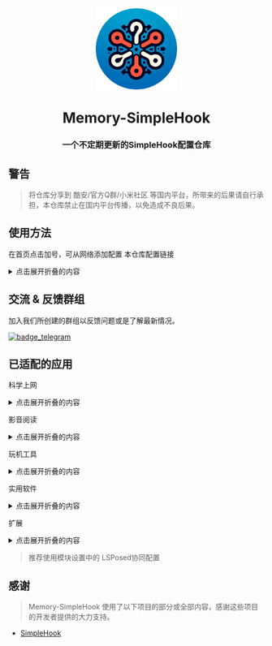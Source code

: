 <div align="center">

<img width="" src="/imgs/icon.png" width=160 height=160 align="center">

# Memory-SimpleHook

### 一个不定期更新的SimpleHook配置仓库

</div>

## 警告
> 将仓库分享到 酷安/官方Q群/小米社区 等国内平台，所带来的后果请自行承担，本仓库禁止在国内平台传播，以免造成不良后果。

## 使用方法

在首页点击加号，可从网络添加配置
本仓库配置链接

<details>
<summary>点击展开折叠的内容</summary>

总
```
https://raw.githubusercontent.com/Memory2314/Memory-SimpleHook/main/config.json
```

科学上网
```
https://raw.githubusercontent.com/Memory2314/Memory-SimpleHook/main/科学上网.json
```

影音阅读
```
https://raw.githubusercontent.com/Memory2314/Memory-SimpleHook/main/影音阅读.json
```

玩机工具
```
https://raw.githubusercontent.com/Memory2314/Memory-SimpleHook/main/玩机工具.json
```

实用软件
```
https://raw.githubusercontent.com/Memory2314/Memory-SimpleHook/main/实用软件.json
```

扩展
```
https://raw.githubusercontent.com/Memory2314/Memory-SimpleHook/main/扩展.json
```

</details>

## 交流 & 反馈群组

加入我们所创建的群组以反馈问题或是了解最新情况。

[![badge_telegram]][telegram_url]

## 已适配的应用

科学上网
<details>
<summary>点击展开折叠的内容</summary>

| 应用名称          | 描述                   |
|------------------|---------------------------|
| Infinity          | 解锁订阅                 |
| 小胖VPN         | 解锁会员线路             |
| 快连 VPN        | 随机id,切换线路,铂金会员.  |
| SpaceVPN       | 解锁会员，去更新          |

</details>

影音阅读
<details>
<summary>点击展开折叠的内容</summary>

| 应用名称                | 描述           |
|------------------------|----------------------|
| Oto Music              | 解锁Oto Music+ |
| Retro Music            | 解锁高级版       |
| 七猫免费小说              | 解锁VIP       |
| 番茄免费小说              | 解锁会员      |
| bilibili                    | 解锁会员画质   |
| 酷狗概念版                | 去更新         |

</details>

玩机工具
<details>
<summary>点击展开折叠的内容</summary>

| 应用名称         | 描述               |
|-----------------|-----------------------|
| SD Maid SE       | 解锁高级版        |
| GLTools          | 解锁Premium       |
| SD Maid          | 解锁高级版        |
| 小黑屋            | 解锁高级版        |
| 甲壳虫ADB助手       | 解锁高级版     |
| 存储空间隔离        | 解锁订阅        |
| 一叶孤舟 2         | 解锁会员         |
| Thanox         | 解锁高级版 5.0.3-prc |
| 开发助手        | 解锁专业版          |
| AccuBattery    | 解锁AccuBattery Pro |
| 通知滤盒       | 解锁高级版           |
| HookUI        | 解锁捐赠VIP无限制版  |
| Battery Guru    | 解锁订阅            |
| ShortX          | 解锁高级版          |
| NP管理器        | 去更新              |
| Link2SD         | 解锁加强版          |
| KSWEB          | 解锁KSWEB PRO    |

</details>

实用软件
<details>
<summary>点击展开折叠的内容</summary>

| 应用名称         | 描述               |
|-----------------|--------------------|
| 屏幕翻译           | 解锁订阅           |
| Via              | 解除“该站点不支持嗅探”限制 |
| 小猿搜题           | 解锁会员           |
| 歌词适配           | 去更新             |
| 钱迹              | 解锁终身会员       |
| Magir            | 解锁Pro版          |
| 一叶微件           | 解锁会员           |
| 一叶日历           | 解锁会员           |
| Niagara Launcher | 解锁Niagara Launcher Pro |
| 快乐下载           | 解锁永久会员       |
| 译站              | 解锁订阅           |
| 醒图              | 解锁会员           |
| 小X分身           | 无限制            |
| 一木记账          | 解锁永久会员      |
| 幕布              | 解锁会员          |
| Instant Translate   | premium          |
| 安卓清理君         | 免登录，解锁高级版 |

</details>

扩展
<details>
<summary>点击展开折叠的内容</summary>

| 应用名称         | 描述               |
|-----------------|--------------------|
| 智能助理            | 破解小部件         |
| 电量和性能          | 解决MIUI夜间自动清后台 |
| 王者荣耀            | 伪装机型开启极高(120帧)帧率 |
|微信                 | 解除语音/视频通话播放视频/语音限制 |

</details>

> 推荐使用模块设置中的 LSPosed协同配置

## 感谢

> Memory-SimpleHook 使用了以下项目的部分或全部内容，感谢这些项目的开发者提供的大力支持。

- [SimpleHook](https://github.com/littleWhiteDuck/SimpleHook)

[telegram_url]: https://t.me/Memory_SimpleHook

[badge_telegram]: https://img.shields.io/badge/Follow-Telegram-blue.svg?logo=telegram